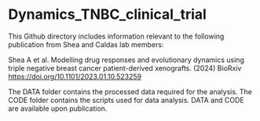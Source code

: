 # Dynamics_TNBC_clinical_trial


This Github directory includes information relevant to the following publication from Shea and Caldas lab members:

Shea A et al. Modelling drug responses and evolutionary dynamics using triple negative breast cancer patient-derived xenografts. (2024) BioRxiv https://doi.org/10.1101/2023.01.10.523259


The DATA folder contains the processed data required for the analysis. The CODE folder contains the scripts used for data analysis. DATA and CODE are available upon publication. 
